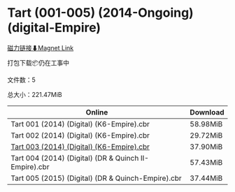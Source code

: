 # Tart (001-005) (2014-Ongoing) (digital-Empire)

[磁力链接⬇Magnet Link](magnet:?xt=urn:btih:4c91246ff7f4099e078ee4cbd23c13d08a62b793&dn=Tart%20%28001-005%29%20%282014-Ongoing%29%20%28digital-Empire%29)

打包下载📦仍在工事中

文件数：5

总大小：221.47MiB

Online | Download
--- | ---
Tart 001 (2014) (Digital) (K6-Empire).cbr | 58.98MiB
Tart 002 (2014) (Digital) (K6-Empire).cbr | 29.72MiB
[Tart 003 (2014) (Digital) (K6-Empire).cbr](https://github.com/alicewish/markdown/blob/master/comic/Tart-003-2014-Digital-K6-Empire-cbr.md) | 37.90MiB
Tart 004 (2014) (Digital) (DR & Quinch II-Empire).cbr | 57.43MiB
Tart 005 (2015) (Digital) (DR & Quinch-Empire).cbr | 37.44MiB